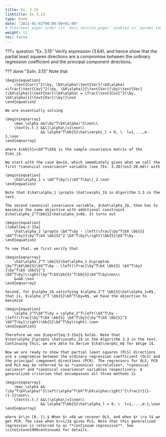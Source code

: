 ```yaml
---
title: Ex. 3.15
linktitle: Ex 3.15
type: book
date: "2021-01-02T00:00:00+01:00"
# Prev/next pager order (if `docs_section_pager` enabled in `params.toml`)
weight: 12
toc: false
---
```

???+ question "Ex. 3.15"
    Verify expression (3.64), and hence show that the partial least squares directions are a compromise between the ordinary regression coefficient and the principal component directions.

??? done "Soln. 3.15" 
    Note that

    \begin{equation}
        \text{Corr}^2(\by, \bX\alpha)\text{Var}(\bX\alpha) =\frac{\text{Cov}^2(\by, \bX\alpha)}{\text{Var}(\by)\text{Var}(\bX\alpha)}\text{Var}(\bX\alpha) = \frac{\text{Cov}^2(\by, \bX\alpha)}{\text{Var}(\by)}\non
    \end{equation}

    We are essentially solving 

    \begin{eqnarray}
        \max_\alpha &&(\by^T\bX\alpha)^2\non\\
        \text{s.t.} &&\|\alpha\|=1\non\\
                    && \alpha^T\bb{S}\hat\varphi_l = 0, \  l=1,...,m-1,\non
    \end{eqnarray}

    where $\bb{S}=\bX^T\bX$ is the sample covariance matrix of the $\bx_j$.

    We start with the case $m=1$, which immediately gives what we call the first *canonical covariance* variable (see [Ex. 3.20](ex3-20.md)) with

    \begin{equation}
        \hat\alpha_1 = \bX^T\by/\|\bX^T\by\|_2.\non
    \end{equation}

    Note that $\hat\alpha_1 \propto \hat\varphi_1$ in Algorithm 3.3 in the text. 

    The second canonical covariance variable, $\hat\alpha_2$, then has to maximize the same objective with additional constraint $\hat\alpha_2^T\bb{S}\hat\alpha_1=0$. It turns out 

    \begin{equation}
    \label{eq:3-15a}
        \hat\alpha_2 \propto \bX^T\by - \left(\frac{\by^T\bX \bb{S} \bX^T\by}{\by^T\bX \bb{S}^2 \bX^T\by}\right)\bb{S}\bX^T\by.
    \end{equation}

    To see that, we first verify that

    \begin{eqnarray}
        \hat\alpha_2^T \bb{S}\hat\alpha_1 &\propto&  \by^T\bX\bb{S}\bX^T\by - \left(\frac{\by^T\bX \bb{S} \bX^T\by}{\by^T\bX \bb{S}^2 \bX^T\by}\right)\by^T\bX\bb{S}^T\bb{S}\bX^T\by\non\\
        &=&0.\non
    \end{eqnarray}

    Second, for $\alpha_2$ satisfying $\alpha_2^T \bb{S}\hat\alpha_1=0$, that is, $\alpha_2^T \bb{S}\bX^T\by=0$, we have the objective to maximize 

    \begin{equation}
        \alpha_2^T\bX^T\by = \alpha_2^T\left(\bX^T\by - \left(\frac{\by^T\bX \bb{S} \bX^T\by}{\by^T\bX \bb{S}^2 \bX^T\by}\right)\bb{S}\bX^T\by\right).\non
    \end{equation}

    Therefore we see $\eqref{eq:3-15a}$ holds. Note that $\hat\alpha_2\propto \hat\varphi_2$ in the Algorithm 3.3 in the text. Continuing this, we are able to derive $\hat\varphi_m$ for $m\ge 1$. 

    Now we are ready to show that partial least squares (PLS) directions are a compromise between the ordinary regression coefficient (OLS) and the principal component directions (PCR). The regressors for OLS, PCR and PLS may be referred to as *canonical correlation*, *canonical variance* and *canonical covariance* variables respectively. A generalized criterion that encompasses all three methods is

    \begin{eqnarray}
        \max_\alpha &&(\by^T\bX\alpha)^2\left(\alpha^T\bX^T\bX\alpha\right)^{\frac{r}{1-r}-1}\non\\
        \text{s.t.} &&\|\alpha\|=1\non\\
                    && \alpha^T\bb{S}\hat\alpha_l = 0, \  l=1,...,m-1,\non
    \end{eqnarray}

    where $r\in [0, 1).$ When $r =0$ we recover OLS, and when $r \ra 1$ we get PCR. The case when $r=1/2$ gives PLS. Note that this generalized regression is referred to as **continuum regression**. See \cite{stone1990continuum} for details.

